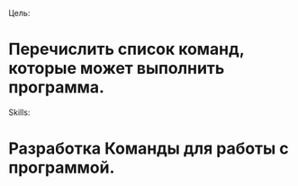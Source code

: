 Цель:
# Перечислить список команд, которые может выполнить программа.
Skills:
# Разработка Команды для работы с программой.